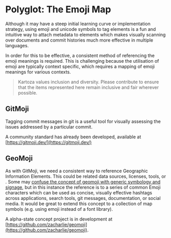 # Polyglot: The Emoji Map

Although it may have a steep initial learning curve or implementation strategy, using emoji and unicode symbols to tag elements is a fun and intuitive way to attach metadata to elements which makes visually scanning over documents and commit histories much more effective in multiple languages.

In order for this to be effective, a consistent method of referencing the emoji meanings is required. This is challenging because the utilisation of emoji are typically context specific, which requires a mapping of emoji meanings for various contexts.

> Kartoza values inclusion and diversity. Please contribute to ensure that the items represented here remain inclusive and fair wherever possible.

## GitMoji

Tagging commit messages in git is a useful tool for visually assessing the issues addressed by a particular commit.

A community standard has already been developed, available at [https://gitmoji.dev/](https://gitmoji.dev/)

## GeoMoji

As with GitMoji, we need a consistent way to reference Geographic Information Elements. This could be related data sources, licenses, tools, or . Some may [confuse the concept of geomoji with generic symbology and signage](https://eos.org/geofizz/geomojis-translate-geoscience-across-any-language), but in this instance the reference is to a series of common Emoji characters which can be used as concise, visually effective hashtags across applications, search tools, git messages, documentation, or social media. It would be great to extend this concept to a collection of map symbols (e.g. using emoji instead of a font library).

A alpha-state concept project is in development at [https://github.com/zacharlie/geomoji](https://github.com/zacharlie/geomoji).
